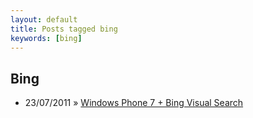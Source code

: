 ```yaml
---
layout: default
title: Posts tagged bing
keywords: [bing]
---
```

<h2 class="category">Bing</h2>
<ul class="posts">
<li>
<p>
<span class="date">23/07/2011</span> &raquo; 
<a href="/blog/windows-phone-7-bing-visual-search">Windows Phone 7 + Bing Visual Search</a>
</p>
</li> 
</ul>
